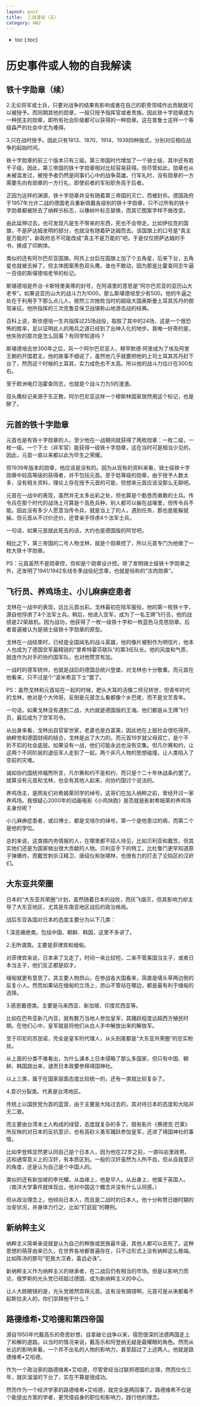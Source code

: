 ```yaml
---
layout: post
title:  二战漫谈（五）
category: WW2 
---
```


* toc
{:toc}

# 历史事件或人物的自我解读

## 铁十字勋章（续）

2.无论将军或士兵，只要对战争的结果有影响或者在自己的职责领域作出贡献就可以被授予。而同期其他的勋章，一般只授予指挥官或者贵族。因此铁十字勋章成为一种民主的勋章，即所有社会阶级都可以获得的一种勋章。这在普鲁士这样一个等级森严的社会中尤为难得。

3.只在战时授予。因此只有1813、1870、1914、1939四种版式，分别对应相应战争的起始时间。

铁十字勋章的前三个版本只有三级。第三帝国时代增加了一个骑士级，其中还有若干子级，因此，第三帝国的铁十字勋章相对比较容易获得。但尽管如此，勋章也从未被滥发过，被授予者仍然是同事们心中的战争英雄。行军礼时，没有勋章的一方需要先向有勋章的一方行礼，即使前者的军衔职务高于后者。

正因为这样的渊源，铁十字勋章并没有随着第三帝国的灭亡，而被封杀。德国政府于1957年允许二战的德国老兵重新佩戴各级别的铁十字勋章，只不过所有的铁十字勋章都被除去了纳粹卐标志，以橡树叶标志替换，而其它图案字样不做改变。

由此延伸过去，也可发现凡是生不带来的东西，死也不会带走。比如伊拉克的国旗，不是萨达姆发明的部分，也就没有随着萨达姆而去。该国旗上的口号是“真主是万能的”，新政府总不可能改成“真主不是万能的”吧。于是仅仅把萨达姆的手书，换成了印刷体。

类似的还有阿尔巴尼亚国旗。阿共上台后在国旗上加了个五角星，后来下台，五角星也就被去掉了。但主体图案黑色双头鹰，谁也不敢动，因为那是比霍查同志牛逼一百倍的斯堪德培老爷的标记。

斯堪德培是乔治·卡斯特里奥蒂的封号，在阿语里的意思是“阿尔巴尼亚的亚历山大老爷”。如果说亚历山大的战斗力为1000，那么斯堪德培至少有500。他的牛逼之处在于利用手下那么点儿人，居然三次挫败当时的超级大国奥斯曼土耳其苏丹的御驾亲征。他所指挥的三次克鲁亚保卫战堪称山地游击战的经典。

百科上说，斯坎德培一生共指挥过25场战役，取胜了其中的24场，这是一个很恐怖的胜率，足以证明此人的用兵之道已经到了出神入化的地步。我唯一好奇的是，他失败的那次是怎么回事？有同学知道吗？

斯堪德培去世300年之后，另一个阿尔巴尼亚人，穆罕默德·阿里成为了埃及阿里王朝的开国君主。他的故事不细说了，虽然他几乎就要把他的上司土耳其苏丹赶下台了，然而这个时候的土耳其，实力成色也不太高。所以他的战斗力估计在300左右。

至于欧洲电灯泡霍查同志，也就是个战斗力为5的渣渣。

双头鹰标记来源于东正教，阿尔巴尼亚这样一个穆斯林国家居然用这个标记，也是醉了。

## 元首的铁十字勋章

元首也是有铁十字勋章的人，至少他在一战期间就获得了两枚勋章：一枚二级，一枚一级。一个下士（非军官）能获得一级铁十字勋章，这在当时可是相当少见的。因此，元首一直以来都以此为毕生之荣耀。

但1939年版本的勋章，他应该是没有的。因为从现有的资料来看，骑士级铁十字勋章中较高等级的获得者，并不包括元首。至于低等级的勋章，由于授予人数太多，没有相关资料，理论上存在授予元首的可能，但想来元首应该没那么无聊吧。

元首在一战中的表现，虽然并无太多出彩之处，但也算是个勤恳而勇敢的士兵。传令兵在那个时代的战场上可算是个高危兵种，别人都可以躲在战壕里，但传令兵不能。因此没有多少人愿意当传令兵，就是当上了的人，遇到任务，那也是能躲就躲。但元首从不讨价还价，还曾亲手俘虏4个法军士兵。

一句话，如果元首就此死去的话，大约也是德国版的阿甘吧。

相比之下，第三帝国的二号人物戈林，就是个勋章控了，所以元首专门为他做了一枚大铁十字勋章。

PS：元首虽然不是勋章控，但却是个勋章设计控。除了发明骑士级铁十字勋章之外，还发明了1941/1942东线冬季战役纪念章，也就是俗称的“冻肉勋章”。

## 飞行员、养鸡场主、小儿麻痹症患者

戈林在一战中的表现，远比元首出彩。戈林最初在陆军服役，他的第一枚铁十字，源自他俘虏了4个法军士兵。稍后，他进入空军，成为了一名王牌飞行员，他的战绩是22架敌机。因为战功，他获得了一枚一级铁十字和一枚蓝色马克思勋章。后者普遍被认为是骑士级铁十字勋章的原型。

戈林在一战结束时，已经是全国闻名的战斗英雄，他的像片被制作为明信片，他本人也成为了德国空军最精锐的“里希特霍芬联队”的第3任队长。他的风度和气质，就连作为对手的协约国军队，也对他赞赏有加。

一战时的德军统帅，也就是战后的德国总统兴登堡，对戈林也十分敬重。而元首在他看来，只不过是个“波米希亚下士”罢了。

PS：虽然戈林和元首站在一起的时候，肥头大耳的活像二师兄转世，但青年时代的戈林，绝对是个大帅哥。反倒是元首怎么看都像个乡巴佬，而不是文艺青年。

一句话，如果戈林没有遇到二战，大约就是德国版的王海。他们都是从王牌飞行员，最后成为了空军司令。

从出身来看，戈林出自官宦世家，老婆也是白富美，因此他在上层社会很吃得开。纳粹党和德国财阀的结合，戈林是出了大力的。而元首19岁就父母双亡，是个不折不扣的社会底层。如果没有一战，他们可能永远也没有交集。但凡尔赛和约，让这两个不同阶层的退伍军人走到了一起。两个非凡人物的思想碰撞，让人类陷入了空前的灾难。

诚如协约国统帅福煦所言，凡尔赛和约不是和约，而只是个二十年休战条约罢了。就算没有元首和戈林，也会有其他人起来，向协约国讨个说法的。

养鸡场主，是网友们对希姆莱同学的绰号。这哥们在加入纳粹之前，曾经开过一家养鸡场。我很疑心2000年的动画电影《小鸡快跑》是否就是影射希姆莱的养鸡场主身份呢？

小儿麻痹症患者，或曰博士，都是戈培尔的绰号。第一个是他患过的病，而第二个是他的学位。

总的来说，这类搞内务情报的人，在哪里都不招人待见，比如贝利亚和戴笠。但其实他们还是为国家做出很大贡献的人物。贝利亚手下的特工，比杜鲁门更早知道原子弹爆炸。而戴笠刺杀汪精卫、唐绍仪和张啸林，也很有力的打击了沦陷区的汉奸们。

## 大东亚共荣圈

日本的“大东亚共荣圈”计划，虽然随着日本的战败，而灰飞烟灭，但其影响力却主导了大东亚地区，尤其是东南亚地区战后的政治格局。

战后东亚各国对日本的态度主要分为以下几类：

1.深恶痛绝类。包括中国、朝鲜、韩国，这里不多讲了。

2.无所谓类。主要是菲律宾和缅甸。

对菲律宾来说，日本来了又走了，时间一来比较短，二来不管美国当主子，或者日本当主子，他们反正都是奴才。

缅甸就更有意思了。其主要人物昂山，在参战各大国看来，简直是墙头草两边倒的反复小人。然而如果站在缅甸的立场上，昂山不管站在哪边，都是最有利于缅甸的选择。

3.感恩戴德类。主要是马来西亚、新加坡、印度尼西亚等。

比如在巴布亚新几内亚，就有数万当地人参加皇军，其踊跃程度远超西方殖民时期。在他们心中，皇军就是将他们从白人手中解放出来的解放军。

至于印尼的苏加诺，完全是皇军的代理人，从头到尾都是“大东亚共荣圈”的忠实粉丝。

从上面的分类不难看出，为什么课本上日本侵略了那么多国家，但只有中国、朝鲜、韩国跳出来，谴责日本政要参拜靖国神社。

以上三类，属于在国家层面态度比较统一的，还有一类就比较复杂了。

4.意识分裂类。代表是台湾地区。

传统上以国民党为首的蓝营，由于主要是大陆过去的，其对待日本的态度和大陆并无二致。

而主要由台湾本土人构成的绿营，态度就复杂的多了。既有影片《赛德克·巴莱》所反映的对日本的反抗意识，也有高砂义勇军踊跃参加皇军，还进了靖国神社的事情。

比如李登辉显然更认同自己是个日本人，因为他在22岁之前，一直叫岩里政男。这和通常意义上的汉奸，有本质区别。一般的汉奸虽然为人所不齿，但从自我意识的角度，还是认为自己是个中国人的。

类似的还有新加坡的李光耀。从血缘上，他是华人。从出身上，他属于英国人。（南洋大学事件就体现出，他对中国这个概念并没有什么认同感。）

但从政治理念上，他倾向日本人，而且是二战时的日本人。他十分称赞日据时期的治安状况，并身体力行之，比如“打屁屁”的鞭刑。

## 新纳粹主义

纳粹主义简单来说就是认为自己的种族或民族最牛逼，其他人都可以去死了。这种思想的萌芽由来已久，在世界各地都普遍存在，只不过形式上没有纳粹这么极端。比如陈汤的那句“犯我大汉者，虽远必诛”。

新纳粹主义作为纳粹主义的继承者，在二战后仍有相当的市场。但是以影响力而论，俄罗斯的光头党已经超过德国，成为新纳粹主义的中心。

让人大跌眼镜的是，光头党居然崇拜元首。这有没有搞错啊，元首可是从来都看不起斯拉夫人的，你们崇拜他干什么？

## 路德维希•艾哈德和第四帝国

源自1950年代戴高乐的奇思妙想，自拿破仑战争以来，宿怨很深的法德两国走上了和解的道路。以当时的情况来说，戴高乐和阿登纳无疑是最耀眼的角色。然而从长远的影响来看，一个并不出名的人物的影响力，甚至超过了上述两人。他就是路德维希•艾哈德。

作为一个政治家的路德维希•艾哈德，尽管曾经当过联邦德国的总理，然而仅仅三年，就灰溜溜的下台了，实在不算是很成功。

然而作为一个经济学家的路德维希•艾哈德，就完全是两回事了。路德维希不仅是个能提出方案的学者，更凭借自身的职位和影响力，践行他的理念。

